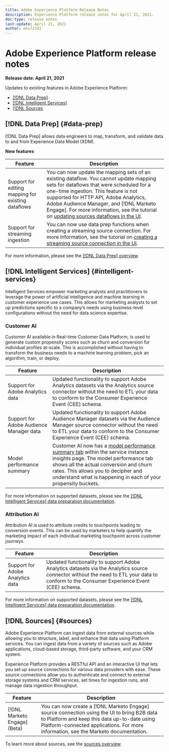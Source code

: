 ```yaml
---
title: Adobe Experience Platform Release Notes
description: Experience Platform release notes for April 21, 2021.
doc-type: release notes
last-update: April 21, 2021
author: ens72741
---
```


# Adobe Experience Platform release notes 

**Release date: April 21, 2021**

Updates to existing features in Adobe Experience Platform:

- [[!DNL Data Prep]](#data-prep)
- [[!DNL Intelligent Services]](#intelligent-services)
- [[!DNL Sources](#sources)

## [!DNL Data Prep] {#data-prep}

[!DNL Data Prep] allows data engineers to map, transform, and validate data to and from Experience Data Model (XDM).

**New features**

| Feature | Description |
| ------- | ----------- |
| Support for editing mapping for existing dataflows | You can now update the mapping sets of an existing dataflow. You cannot update mapping sets for dataflows that were scheduled for a one-time ingestion. This feature is not supported for HTTP API, Adobe Analytics, Adobe Audience Manager, and [!DNL Marketo Engage]. For more information, see the tutorial on [updating sources dataflows in the UI](../../sources/tutorials/ui/update-dataflows.md). |
| Support for streaming ingestion  | You can now use data prep functions when creating a streaming source connection. For more information, see the tutorial on [creating a streaming source connection in the UI](../../sources/tutorials/ui/create/streaming/http.md). |

For more information, please see the [[!DNL Data Prep] overview](../../data-prep/home.md).

## [!DNL Intelligent Services] {#intelligent-services}

Intelligent Services empower marketing analysts and practitioners to leverage the power of artificial intelligence and machine learning in customer experience use cases. This allows for marketing analysts to set up predictions specific to a company’s needs using business-level configurations without the need for data science expertise.

### Customer AI

Customer AI available in Real-time Customer Data Platform, is used to generate custom propensity scores such as churn and conversion for individual profiles at-scale. This is accomplished without having to transform the business needs to a machine learning problem, pick an algorithm, train, or deploy.

| Feature | Description |
| ------- | ----------- |
| Support for Adobe Analytics data | Updated functionality to support Adobe Analytics datasets via the Analytics source connector without the need to ETL your data to conform to the Consumer Experience Event (CEE) schema. |
| Support for Adobe Audience Manager data | Updated functionality to support Adobe Audience Manager datasets via the Audience Manager source connector without the need to ETL your data to conform to the Consumer Experience Event (CEE) schema. |
| Model performance summary | Customer AI now has a [model performance summary tab](../../intelligent-services/customer-ai/user-guide/discover-insights.md#performance-metrics) within the service instance insights page. The model performance tab shows all the actual conversion and churn rates. This allows you to decipher and understand what is happening in each of your propensity buckets. |

For more information on supported datasets, please see the [[!DNL Intelligent Services] data preparation documentation](../../intelligent-services/data-preparation.md).

### Attribution AI

Attribution AI is used to attribute credits to touchpoints leading to conversion events. This can be used by marketers to help quantify the marketing impact of each individual marketing touchpoint across customer journeys.

| Feature | Description |
| ------- | ----------- |
| Support for Adobe Analytics data | Updated functionality to support Adobe Analytics datasets via the Analytics source connector without the need to ETL your data to conform to the Consumer Experience Event (CEE) schema. |

For more information on supported datasets, please see the [[!DNL Intelligent Services] data preparation documentation](../../intelligent-services/data-preparation.md).

## [!DNL Sources] {#sources}

Adobe Experience Platform can ingest data from external sources while allowing you to structure, label, and enhance that data using Platform services. You can ingest data from a variety of sources such as Adobe applications, cloud-based storage, third-party software, and your CRM system.

Experience Platform provides a RESTful API and an interactive UI that lets you set up source connections for various data providers with ease. These source connections allow you to authenticate and connect to external storage systems and CRM services, set times for ingestion runs, and manage data ingestion throughput.

| Feature | Description |
| ------- | ----------- |
| [!DNL Marketo Engage] (Beta) | You can now create a [!DNL Marketo Engage] source connection using the UI to bring B2B data to Platform and keep this data up-to-date using Platform-connected applications. For more information, see the Marketo documentation. |

To learn more about sources, see the [sources overview](../../sources/home.md).
